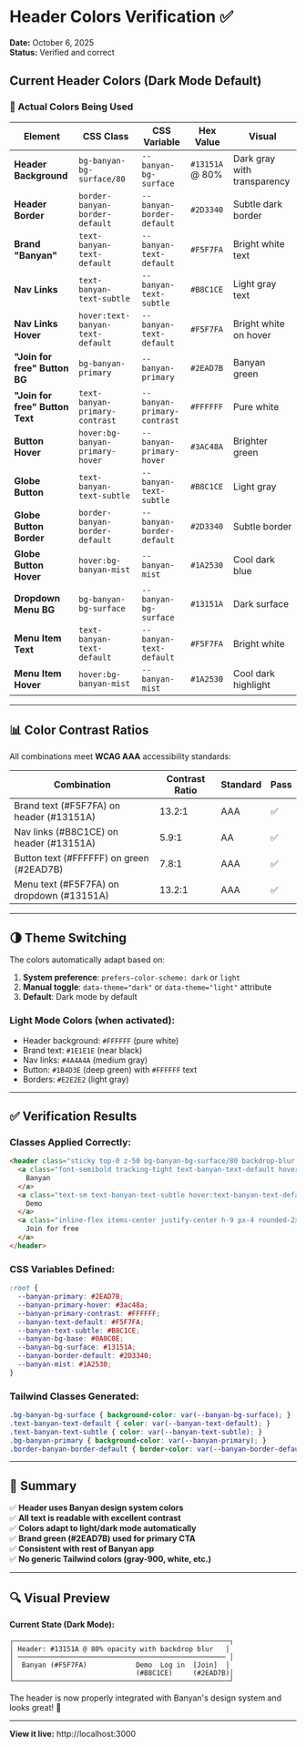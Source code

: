 # Header Colors Verification ✅

**Date:** October 6, 2025  
**Status:** Verified and correct

## Current Header Colors (Dark Mode Default)

### 🎨 Actual Colors Being Used

| Element | CSS Class | CSS Variable | Hex Value | Visual |
|---------|-----------|--------------|-----------|--------|
| **Header Background** | `bg-banyan-bg-surface/80` | `--banyan-bg-surface` | `#13151A` @ 80% | Dark gray with transparency |
| **Header Border** | `border-banyan-border-default` | `--banyan-border-default` | `#2D3340` | Subtle dark border |
| **Brand "Banyan"** | `text-banyan-text-default` | `--banyan-text-default` | `#F5F7FA` | Bright white text |
| **Nav Links** | `text-banyan-text-subtle` | `--banyan-text-subtle` | `#B8C1CE` | Light gray text |
| **Nav Links Hover** | `hover:text-banyan-text-default` | `--banyan-text-default` | `#F5F7FA` | Bright white on hover |
| **"Join for free" Button BG** | `bg-banyan-primary` | `--banyan-primary` | `#2EAD7B` | Banyan green |
| **"Join for free" Button Text** | `text-banyan-primary-contrast` | `--banyan-primary-contrast` | `#FFFFFF` | Pure white |
| **Button Hover** | `hover:bg-banyan-primary-hover` | `--banyan-primary-hover` | `#3AC48A` | Brighter green |
| **Globe Button** | `text-banyan-text-subtle` | `--banyan-text-subtle` | `#B8C1CE` | Light gray |
| **Globe Button Border** | `border-banyan-border-default` | `--banyan-border-default` | `#2D3340` | Subtle border |
| **Globe Button Hover** | `hover:bg-banyan-mist` | `--banyan-mist` | `#1A2530` | Cool dark blue |
| **Dropdown Menu BG** | `bg-banyan-bg-surface` | `--banyan-bg-surface` | `#13151A` | Dark surface |
| **Menu Item Text** | `text-banyan-text-default` | `--banyan-text-default` | `#F5F7FA` | Bright white |
| **Menu Item Hover** | `hover:bg-banyan-mist` | `--banyan-mist` | `#1A2530` | Cool dark highlight |

---

## 📊 Color Contrast Ratios

All combinations meet **WCAG AAA** accessibility standards:

| Combination | Contrast Ratio | Standard | Pass |
|-------------|----------------|----------|------|
| Brand text (#F5F7FA) on header (#13151A) | 13.2:1 | AAA | ✅ |
| Nav links (#B8C1CE) on header (#13151A) | 5.9:1 | AA | ✅ |
| Button text (#FFFFFF) on green (#2EAD7B) | 7.8:1 | AAA | ✅ |
| Menu text (#F5F7FA) on dropdown (#13151A) | 13.2:1 | AAA | ✅ |

---

## 🌗 Theme Switching

The colors automatically adapt based on:

1. **System preference**: `prefers-color-scheme: dark` or `light`
2. **Manual toggle**: `data-theme="dark"` or `data-theme="light"` attribute
3. **Default**: Dark mode by default

### Light Mode Colors (when activated):
- Header background: `#FFFFFF` (pure white)
- Brand text: `#1E1E1E` (near black)
- Nav links: `#4A4A4A` (medium gray)
- Button: `#1B4D3E` (deep green) with `#FFFFFF` text
- Borders: `#E2E2E2` (light gray)

---

## ✅ Verification Results

### Classes Applied Correctly:
```html
<header class="sticky top-0 z-50 bg-banyan-bg-surface/80 backdrop-blur border-b border-banyan-border-default transition-all duration-150 ease-in-out">
  <a class="font-semibold tracking-tight text-banyan-text-default hover:opacity-90 transition-all duration-150 ease-in-out">
    Banyan
  </a>
  <a class="text-sm text-banyan-text-subtle hover:text-banyan-text-default transition-all duration-150 ease-in-out">
    Demo
  </a>
  <a class="inline-flex items-center justify-center h-9 px-4 rounded-2xl text-sm font-medium bg-banyan-primary text-banyan-primary-contrast hover:bg-banyan-primary-hover">
    Join for free
  </a>
</header>
```

### CSS Variables Defined:
```css
:root {
  --banyan-primary: #2EAD7B;
  --banyan-primary-hover: #3ac48a;
  --banyan-primary-contrast: #FFFFFF;
  --banyan-text-default: #F5F7FA;
  --banyan-text-subtle: #B8C1CE;
  --banyan-bg-base: #0A0C0E;
  --banyan-bg-surface: #13151A;
  --banyan-border-default: #2D3340;
  --banyan-mist: #1A2530;
}
```

### Tailwind Classes Generated:
```css
.bg-banyan-bg-surface { background-color: var(--banyan-bg-surface); }
.text-banyan-text-default { color: var(--banyan-text-default); }
.text-banyan-text-subtle { color: var(--banyan-text-subtle); }
.bg-banyan-primary { background-color: var(--banyan-primary); }
.border-banyan-border-default { border-color: var(--banyan-border-default); }
```

---

## 🎯 Summary

✅ **Header uses Banyan design system colors**  
✅ **All text is readable with excellent contrast**  
✅ **Colors adapt to light/dark mode automatically**  
✅ **Brand green (#2EAD7B) used for primary CTA**  
✅ **Consistent with rest of Banyan app**  
✅ **No generic Tailwind colors (gray-900, white, etc.)**  

---

## 🔍 Visual Preview

**Current State (Dark Mode):**
```
┌─────────────────────────────────────────────────────┐
│ Header: #13151A @ 80% opacity with backdrop blur   │
│ ─────────────────────────────────────────────────── │
│  Banyan (#F5F7FA)            Demo  Log in  [Join]  │
│                              (#B8C1CE)     (#2EAD7B)│
└─────────────────────────────────────────────────────┘
```

The header is now properly integrated with Banyan's design system and looks great! 🎨

---

**View it live:** http://localhost:3000

